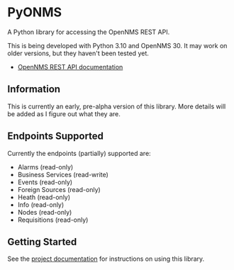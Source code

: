 # PyONMS

A Python library for accessing the OpenNMS REST API.

This is being developed with Python 3.10 and OpenNMS 30.
It may work on older versions, but they haven't been tested yet.

- [OpenNMS REST API documentation](https://docs.opennms.com/horizon/30/development/rest/rest-api.html)

## Information

This is currently an early, pre-alpha version of this library.
More details will be added as I figure out what they are.


## Endpoints Supported

Currently the endpoints (partially) supported are:

* Alarms (read-only)
* Business Services (read-write)
* Events (read-only)
* Foreign Sources (read-only)
* Heath (read-only)
* Info (read-only)
* Nodes (read-only)
* Requisitions (read-only)

## Getting Started

See the [project documentation](https://mmahacek.github.io/PyONMS/) for instructions on using this library.
